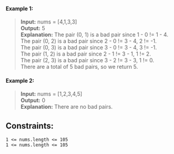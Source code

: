 #### Example 1:

> **Input:** nums = [4,1,3,3]  
> **Output:** 5  
> **Explanation:** The pair (0, 1) is a bad pair since 1 - 0 != 1 - 4.  
> The pair (0, 2) is a bad pair since 2 - 0 != 3 - 4, 2 != -1.  
> The pair (0, 3) is a bad pair since 3 - 0 != 3 - 4, 3 != -1.  
> The pair (1, 2) is a bad pair since 2 - 1 != 3 - 1, 1 != 2.  
> The pair (2, 3) is a bad pair since 3 - 2 != 3 - 3, 1 != 0.  
> There are a total of 5 bad pairs, so we return 5.

#### Example 2:

> **Input:** nums = [1,2,3,4,5]  
> **Output:** 0  
> **Explanation:** There are no bad pairs.

## Constraints:

```
1 <= nums.length <= 105
1 <= nums.length <= 105
```
